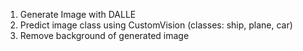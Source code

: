 1. Generate Image with DALLE
2. Predict image class using CustomVision (classes: ship, plane, car)
3. Remove background of generated image
